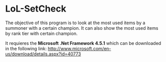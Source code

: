 # LoL-SetCheck

The objective of this program is to look at the most used items by a summoner with a certain champion.
It can also show the most used items by rank tier with certain champion.

It requieres the <b>Microsoft .Net Framework 4.5.1</b> which can be downloaded in the following link: http://www.microsoft.com/en-us/download/details.aspx?id=40773

